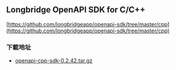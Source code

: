 ## Longbridge OpenAPI SDK for C/C++

[https://github.com/longbridgeapp/openapi-sdk/tree/master/cpp](https://github.com/longbridgeapp/openapi-sdk/tree/master/cpp)

### 下載地址

- [openapi-cpp-sdk-0.2.42.tar.gz](https://static.lbkrs.com/openapi-sdk/openapi-cpp-sdk-0.2.42.tar.gz)
